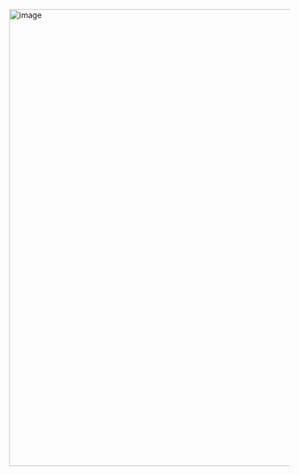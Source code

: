 <img width="822" alt="image" src="https://github.com/user-attachments/assets/5f9193a4-cbae-4f01-9d7e-b3d933e0819f" />
